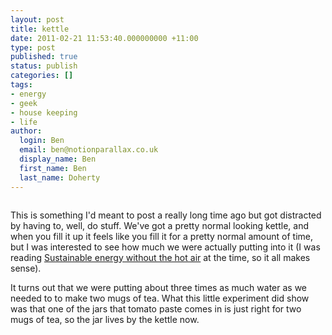 ```yaml
---
layout: post
title: kettle
date: 2011-02-21 11:53:40.000000000 +11:00
type: post
published: true
status: publish
categories: []
tags:
- energy
- geek
- house keeping
- life
author:
  login: Ben
  email: ben@notionparallax.co.uk
  display_name: Ben
  first_name: Ben
  last_name: Doherty
---
```

<p style="text-align: center;"><a href="https://picasaweb.google.com/lh/photo/x5sEkclR9k4AImv2hCUwfZ6RVljOgjx7z9eJlkO71iI?feat=embedwebsite"><img class="aligncenter" src="{{ site.baseurl }}/assets/IMAG0030.jpg" alt="" /></a></p>
<p>This is something I'd meant to post a really long time ago but got distracted by having to, well, do stuff. We've got a pretty normal looking kettle, and when you fill it up it feels like you fill it for a pretty normal amount of time, but I was interested to see how much we were actually putting into it (I was reading <a href="http://www.withouthotair.com/">Sustainable energy without the hot air</a> at the time, so it all makes sense).</p>
<p>It turns out that we were putting about three times as much water as we needed to to make two mugs of tea. What this little experiment did show was that one of the jars that tomato paste comes in is just right for two mugs of tea, so the jar lives by the kettle now.</p>
